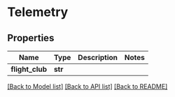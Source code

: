 # Telemetry

## Properties
Name | Type | Description | Notes
------------ | ------------- | ------------- | -------------
**flight_club** | **str** |  | 

[[Back to Model list]](../README.md#documentation-for-models) [[Back to API list]](../README.md#documentation-for-api-endpoints) [[Back to README]](../README.md)


